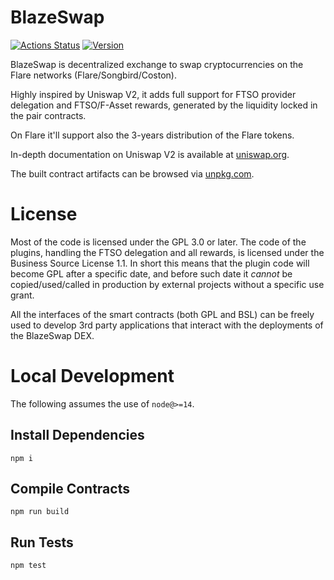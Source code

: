 # BlazeSwap

[![Actions Status](https://github.com/blazeswap/contracts/workflows/CI/badge.svg)](https://github.com/blazeswap/contracts/actions)
[![Version](https://img.shields.io/npm/v/@blazeswap/contracts)](https://www.npmjs.com/package/@blazeswap/contracts)

BlazeSwap is decentralized exchange to swap cryptocurrencies on the Flare networks (Flare/Songbird/Coston).

Highly inspired by Uniswap V2, it adds full support for FTSO provider delegation and FTSO/F-Asset rewards, generated by the liquidity locked in the pair contracts.

On Flare it'll support also the 3-years distribution of the Flare tokens.

In-depth documentation on Uniswap V2 is available at [uniswap.org](https://docs.uniswap.org/protocol/V2/concepts/protocol-overview/how-uniswap-works).

The built contract artifacts can be browsed via [unpkg.com](https://unpkg.com/browse/@blazeswap/contracts@latest/).

# License

Most of the code is licensed under the GPL 3.0 or later. The code of the plugins, handling the FTSO delegation and all rewards, is licensed under the Business Source License 1.1.
In short this means that the plugin code will become GPL after a specific date, and before such date it *cannot* be copied/used/called in production by external projects without a specific use grant.

All the interfaces of the smart contracts (both GPL and BSL) can be freely used to develop 3rd party applications that interact with the deployments of the BlazeSwap DEX.

# Local Development

The following assumes the use of `node@>=14`.

## Install Dependencies

`npm i`

## Compile Contracts

`npm run build`

## Run Tests

`npm test`
